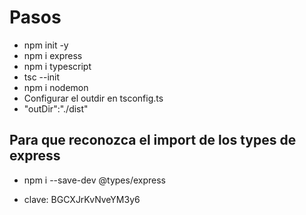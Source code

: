 # Pasos

- npm init -y
- npm i express
- npm i typescript
- tsc --init
- npm i nodemon
- Configurar el outdir en tsconfig.ts
- "outDir":"./dist"

## Para que reconozca el import de los types de express
- npm i --save-dev @types/express

- clave: BGCXJrKvNveYM3y6
